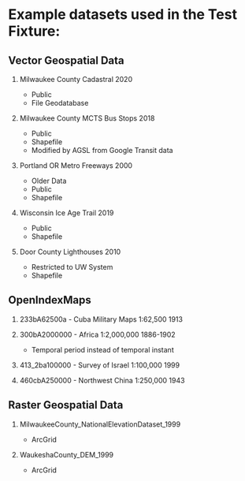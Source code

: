 # Example datasets used in the Test Fixture:

## Vector Geospatial Data

1. Milwaukee County Cadastral 2020
    * Public
    * File Geodatabase

1. Milwaukee County MCTS Bus Stops 2018
    * Public
    * Shapefile
    * Modified by AGSL from Google Transit data

1. Portland OR Metro Freeways 2000
    * Older Data
    * Public
    * Shapefile

1. Wisconsin Ice Age Trail 2019
    * Public
    * Shapefile

1. Door County Lighthouses 2010
    * Restricted to UW System
    * Shapefile

##	OpenIndexMaps

1. 233bA62500a - Cuba Military Maps 1:62,500 1913

1. 300bA2000000 - Africa 1:2,000,000 1886-1902
    * Temporal period instead of temporal instant

1. 413_2ba100000 - Survey of Israel 1:100,000 1999

1. 460cbA250000 - Northwest China 1:250,000 1943
	
## Raster Geospatial Data
 
1. MilwaukeeCounty_NationalElevationDataset_1999
    * ArcGrid

1. WaukeshaCounty_DEM_1999
    * ArcGrid
